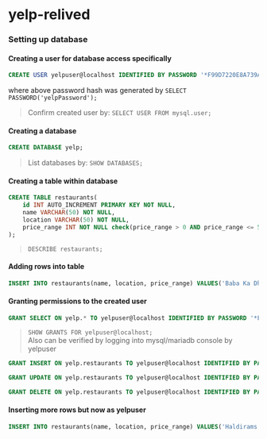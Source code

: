 # yelp-relived

### Setting up database
#### Creating a user for database access specifically
```sql
CREATE USER yelpuser@localhost IDENTIFIED BY PASSWORD '*F99D7220E8A739AB281D53045C98467445CE4DBE';
```
where above password hash was generated by `SELECT PASSWORD('yelpPassword');`

>Confirm created user by: `SELECT USER FROM mysql.user;`

#### Creating a database
```sql
CREATE DATABASE yelp;
```
>List databases by: `SHOW DATABASES;`

#### Creating a table within database
```sql
CREATE TABLE restaurants(
    id INT AUTO_INCREMENT PRIMARY KEY NOT NULL,
    name VARCHAR(50) NOT NULL,
    location VARCHAR(50) NOT NULL,
    price_range INT NOT NULL check(price_range > 0 AND price_range <= 5)
);
```
>`DESCRIBE restaurants;`

#### Adding rows into table
```sql
INSERT INTO restaurants(name, location, price_range) VALUES('Baba Ka Dhaba', 'Delhi', 1); --By root user
```
#### Granting permissions to the created user
```sql
GRANT SELECT ON yelp.* TO yelpuser@localhost IDENTIFIED BY PASSWORD '*F99D7220E8A739AB281D53045C98467445CE4DBE';--By root user
```
>`SHOW GRANTS FOR yelpuser@localhost;`  
>Also can be verified by logging into mysql/mariadb console by yelpuser

```sql
GRANT INSERT ON yelp.restaurants TO yelpuser@localhost IDENTIFIED BY PASSWORD '*F99D7220E8A739AB281D53045C98467445CE4DBE';
```
```sql
GRANT UPDATE ON yelp.restaurants TO yelpuser@localhost IDENTIFIED BY PASSWORD '*F99D7220E8A739AB281D53045C98467445CE4DBE';
```
```sql
GRANT DELETE ON yelp.restaurants TO yelpuser@localhost IDENTIFIED BY PASSWORD '*F99D7220E8A739AB281D53045C98467445CE4DBE';
```

#### Inserting more rows but now as yelpuser
```sql
INSERT INTO restaurants(name, location, price_range) VALUES('Haldirams', 'Delhi', 4);
```